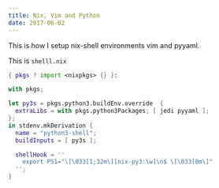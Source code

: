 ```yaml
---
title: Nix, Vim and Python
date: 2017-06-02
---
```


This is how I setup nix-shell environments vim and pyyaml.

This is `shelll.nix`

``` nix
{ pkgs ? import <nixpkgs> {} }:

with pkgs;

let py3s = pkgs.python3.buildEnv.override  {
  extraLibs = with pkgs.python3Packages; [ jedi pyyaml ];
};
in stdenv.mkDerivation {
  name = "python3-shell";
  buildInputs = [ py3s ];

  shellHook = ''
    export PS1="\[\033[1;32m\][nix-py3:\w]\n$ \[\033[0m\]"
  '';
}
```
